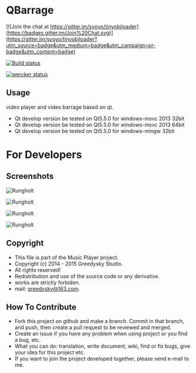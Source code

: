# QBarrage

[![Join the chat at https://gitter.im/syoyo/tinyobjloader](https://badges.gitter.im/Join%20Chat.svg)](https://gitter.im/syoyo/tinyobjloader?utm_source=badge&utm_medium=badge&utm_campaign=pr-badge&utm_content=badge)

[![Build status](https://ci.appveyor.com/api/projects/status/tlb421q3t2oyobcn/branch/master?svg=true)](https://ci.appveyor.com/project/syoyo/tinyobjloader/branch/master)

[![wercker status](https://app.wercker.com/status/495a3bac400212cdacdeb4dd9397bf4f/m "wercker status")](https://app.wercker.com/project/bykey/495a3bac400212cdacdeb4dd9397bf4f)

Usage
----
video player and video barrage based on qt.
 * Qt develop version be tested on Qt5.5.0 for windows-msvc 2013 32bit
 * Qt develop version be tested on Qt5.5.0 for windows-msvc 2013 64bit
 * Qt develop version be tested on Qt5.5.0 for windows-mingw 32bit
 
# For Developers

Screenshots
----
![Rungholt](https://github.com/Greedysky/QBarrage/blob/master/screenshots/1.jpg?raw=true)

![Rungholt](https://github.com/Greedysky/QBarrage/blob/master/screenshots/2.jpg?raw=true)

![Rungholt](https://github.com/Greedysky/QBarrage/blob/master/screenshots/3.jpg?raw=true)

![Rungholt](https://github.com/Greedysky/QBarrage/blob/master/screenshots/4.jpg?raw=true)

Copyright
-------
 * This file is part of the Music Player project.
 * Copyright (c) 2014 - 2015 Greedysky Studio.
 * All rights reserved!
 * Redistribution and use of the source code or any derivative.
 * works are strictly forbiden.
 * mail: greedysky@163.com.
 
How To Contribute
-------
 * Fork this project on github and make a branch. Commit in that branch, and push, then create a pull request to be reviewed and merged.
 * Create an issue if you have any problem when using project or you find a bug, etc.
 * What you can do: translation, write document, wiki, find or fix bugs, give your idea for this project etc.
 * If you want to join the project developed together, please send e-mail to me.